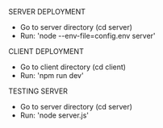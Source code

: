 SERVER DEPLOYMENT
- Go to server directory (cd server)
- Run: 'node --env-file=config.env server'

CLIENT DEPLOYMENT
- Go to client directory (cd client)
- Run: 'npm run dev'

TESTING SERVER
- Go to server directory (cd server)
- Run: 'node server.js'